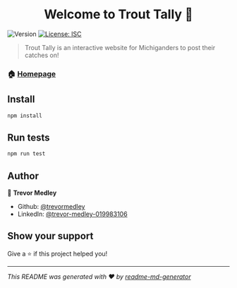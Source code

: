 <h1 align="center">Welcome to Trout Tally 👋</h1>
<p>
  <img alt="Version" src="https://img.shields.io/badge/version-(1.0.0)-blue.svg?cacheSeconds=2592000" />
  <a href="#" target="_blank">
    <img alt="License: ISC" src="https://img.shields.io/badge/License-ISC-yellow.svg" />
  </a>
</p>

> Trout Tally is an interactive website for Michiganders to post their catches on!

### 🏠 [Homepage](file:///Users/trevormedley/Desktop/Bright%20Paths/TroutTally/client/index.html)

## Install

```sh
npm install
```

## Run tests

```sh
npm run test
```

## Author

👤 **Trevor Medley**

* Github: [@trevormedley](https://github.com/trevormedley)
* LinkedIn: [@trevor-medley-019983106](https://linkedin.com/in/trevor-medley-019983106)

## Show your support

Give a ⭐️ if this project helped you!

***
_This README was generated with ❤️ by [readme-md-generator](https://github.com/kefranabg/readme-md-generator)_